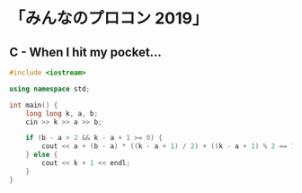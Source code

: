 # 「みんなのプロコン 2019」
## C - When I hit my pocket...
```cpp
#include <iostream>

using namespace std;

int main() {
    long long k, a, b;
    cin >> k >> a >> b;

    if (b - a > 2 && k - a + 1 >= 0) {
        cout << a + (b - a) * ((k - a + 1) / 2) + ((k - a + 1) % 2 == 1 ? 1 : 0) << endl;
    } else {
        cout << k + 1 << endl;
    }
}
```
